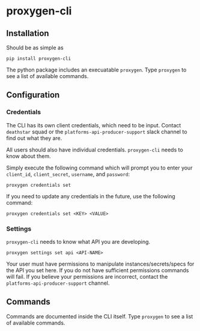 # proxygen-cli

## Installation

Should be as simple as
```
pip install proxygen-cli
```
The python package includes an execuatable `proxygen`.
Type `proxygen` to see a list of available commands.


## Configuration

### Credentials

The CLI has its own client credentials, which need to be input.
Contact `deathstar` squad or the `platforms-api-producer-support` slack channel to find out what they are.

All users should also have individual credentials. `proxygen-cli` needs to know about them.

Simply execute the following command which will prompt you to enter your `client_id`, `client_secret`, `username`, and `password`:
```
proxygen credentials set
```

If you need to update any credentials in the future, use the following command:
```
proxygen credentials set <KEY> <VALUE>
```


### Settings
`proxygen-cli` needs to know what API you are developing.

```
proxygen settings set api <API-NAME>
```
Your user must have permissions to manipulate instances/secrets/specs for the API you set here.
If you do not have sufficient permissions commands will fail.
If you believe your permissions are incorrect, contact the `platforms-api-producer-support` channel.

## Commands
Commands are documented inside the CLI itself.
Type `proxygen` to see a list of available commands.
